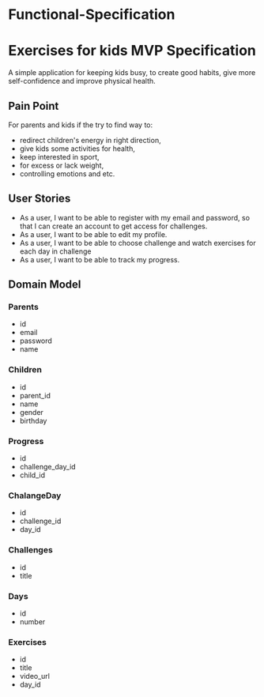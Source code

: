 # Functional-Specification
# Exercises for kids MVP Specification
A simple application for keeping kids busy, to create good habits, give more self-confidence and improve physical health.

## Pain Point
For parents and kids if the try to find way to:
- redirect children's energy in right direction,
- give kids some activities for health,
- keep interested in sport,
- for excess or lack weight,
- controlling emotions and etc.

## User Stories
- As a user, I want to be able to register with my email and password, so that I can create an account to get access for challenges.
- As a user, I want to be able to edit my profile. 
- As a user, I want to be able to choose challenge and watch exercises for each day in challenge 
- As a user, I want to be able to track my progress.


## Domain Model

### Parents
- id
- email
- password
- name


### Children
- id
- parent_id
- name
- gender
- birthday


### Progress
- id
- challenge_day_id
- child_id

### ChalangeDay
- id
- challenge_id
- day_id


### Challenges
- id
- title

### Days
- id
- number

 ### Exercises
 - id
 - title
 - video_url
 - day_id
